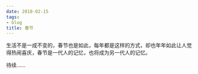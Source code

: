 ```yaml
---
date: 2018-02-15
tags:
- blog
title: 春节
---
```


生活不是一成不变的，春节也是如此，每年都是这样的方式，却也年年如此让人觉得热闹喜庆，春节是一代人的记忆，也将成为另一代人的记忆。
<!--more-->
待续……